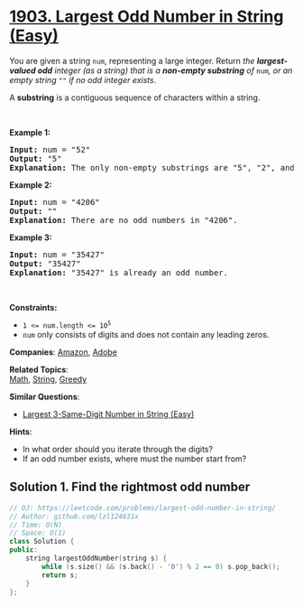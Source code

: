 # [1903. Largest Odd Number in String (Easy)](https://leetcode.com/problems/largest-odd-number-in-string)

<p>You are given a string <code>num</code>, representing a large integer. Return <em>the <strong>largest-valued odd</strong> integer (as a string) that is a <strong>non-empty substring</strong> of </em><code>num</code><em>, or an empty string </em><code>&quot;&quot;</code><em> if no odd integer exists</em>.</p>

<p>A <strong>substring</strong> is a contiguous sequence of characters within a string.</p>

<p>&nbsp;</p>
<p><strong class="example">Example 1:</strong></p>

<pre>
<strong>Input:</strong> num = &quot;52&quot;
<strong>Output:</strong> &quot;5&quot;
<strong>Explanation:</strong> The only non-empty substrings are &quot;5&quot;, &quot;2&quot;, and &quot;52&quot;. &quot;5&quot; is the only odd number.
</pre>

<p><strong class="example">Example 2:</strong></p>

<pre>
<strong>Input:</strong> num = &quot;4206&quot;
<strong>Output:</strong> &quot;&quot;
<strong>Explanation:</strong> There are no odd numbers in &quot;4206&quot;.
</pre>

<p><strong class="example">Example 3:</strong></p>

<pre>
<strong>Input:</strong> num = &quot;35427&quot;
<strong>Output:</strong> &quot;35427&quot;
<strong>Explanation:</strong> &quot;35427&quot; is already an odd number.
</pre>

<p>&nbsp;</p>
<p><strong>Constraints:</strong></p>

<ul>
	<li><code>1 &lt;= num.length &lt;= 10<sup>5</sup></code></li>
	<li><code>num</code> only consists of digits and does not contain any leading zeros.</li>
</ul>


**Companies**:
[Amazon](https://leetcode.com/company/amazon), [Adobe](https://leetcode.com/company/adobe)

**Related Topics**:  
[Math](https://leetcode.com/tag/math), [String](https://leetcode.com/tag/string), [Greedy](https://leetcode.com/tag/greedy)

**Similar Questions**:
* [Largest 3-Same-Digit Number in String (Easy)](https://leetcode.com/problems/largest-3-same-digit-number-in-string)

**Hints**:
* In what order should you iterate through the digits?
* If an odd number exists, where must the number start from?

## Solution 1. Find the rightmost odd number

```cpp
// OJ: https://leetcode.com/problems/largest-odd-number-in-string/
// Author: github.com/lzl124631x
// Time: O(N)
// Space: O(1)
class Solution {
public:
    string largestOddNumber(string s) {
        while (s.size() && (s.back() - '0') % 2 == 0) s.pop_back();
        return s;
    }
};
```